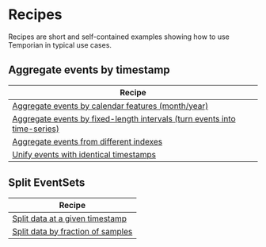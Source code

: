 # Recipes

Recipes are short and self-contained examples showing how to use Temporian
in typical use cases.

## Aggregate events by timestamp

| Recipe                                                                                                |
| ----------------------------------------------------------------------------------------------------- |
| [Aggregate events by calendar features (month/year)](aggregate_calendar.ipynb) |
| [Aggregate events by fixed-length intervals (turn events into time-series)](aggregate_interval.ipynb) |
| [Aggregate events from different indexes](aggregate_index.ipynb)                                      |
| [Unify events with identical timestamps](aggregate_duplicated.ipynb)                                  |

## Split EventSets

| Recipe                                                    |
| --------------------------------------------------------- |
| [Split data at a given timestamp](split_timestamp.ipynb)  |
| [Split data by fraction of samples](split_fraction.ipynb) |
